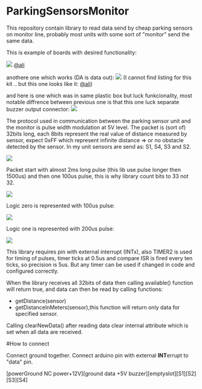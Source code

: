 # ParkingSensorsMonitor

This repository contain library to read data send by cheap parking sensors on monitor line, probably most units with some sort of "monitor" send the same data. 

This is example of boards with desired functionality:

<img src="https://raw.githubusercontent.com/tomaskovacik/ParkingSensorsMonitor/master/pics/20191115_175723.jpg" />
<a href="https://www.aliexpress.com/item/32729131286.html">@ali</a>

anothere one which works (DA is data out):
<img src="https://raw.githubusercontent.com/tomaskovacik/ParkingSensorsMonitor/master/pics/20200525_161259.jpg" />
(I cannot find listing for this kit ..  but this one looks like it: <a href="https://www.aliexpress.com/item/32573184583.html">@ali</A>)

and here is one which was in same plastic box but luck funkcionality, most notable diffrence between previous one is that this one luck separate buzzer output connector:
<img src="https://raw.githubusercontent.com/tomaskovacik/ParkingSensorsMonitor/master/pics/20191115_175726.jpg" />

The protocol used in communication between the parking sensor unit and the monitor is pulse width modulation at 5V level.
The packet is (sort of) 32bits long, each 8bits represent the real value of distance measured by sensor, expect 0xFF which represent infinite distance => or no obstacle detected by the sensor.
In my unit sensors are send as: S1, S4, S3 and S2.

<img src="https://raw.githubusercontent.com/tomaskovacik/ParkingSensorsMonitor/master/pics/pulseview1.png" />

Packet start with almost 2ms long pulse (this lib use pulse longer then 1500us) and then one 100us pulse, this is why library count bits to 33 not 32. 

<img src="https://raw.githubusercontent.com/tomaskovacik/ParkingSensorsMonitor/master/pics/start_pulse.png" />

Logic zero is represented with 100us pulse:

<img src="https://raw.githubusercontent.com/tomaskovacik/ParkingSensorsMonitor/master/pics/100us.png" />

Logic one is represented with 200us pulse:

<img src="https://raw.githubusercontent.com/tomaskovacik/ParkingSensorsMonitor/master/pics/200us.png" />

This library requires pin with external interrupt (INTx), also TIMER2 is used for timing of pulses, timer ticks at 0.5us and compare ISR is fired every ten ticks, so precision is 5us. But any timer can be used if changed in code and configured correctly.

When the library receives all 32bits of data then calling available() function will return true, and data can then be read by calling functions:
 
 - getDistance(sensor)
 - getDistanceInMeters(sensor),this function will return only data for specified sensor.
 
Calling clearNewData() after reading data clear internal attribute which is set when all data are received.

#How to connect

Connect ground together.
Connect arduino pin with external **INT**errupt to "data" pin.

[powerGround NC power+12V][ground data +5V buzzer][emptyslot][S1][S2][S3][S4]
